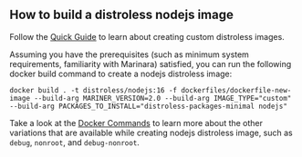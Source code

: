 ## How to build a distroless nodejs image

Follow the [Quick Guide](/instructions/quickstart.md) to learn about creating custom distroless images.

Assuming you have the prerequisites (such as minimum system requirements, familiarity with Marinara) satisfied, you can run the following docker build command to create a nodejs distroless image:

`docker build . -t distroless/nodejs:16 -f dockerfiles/dockerfile-new-image --build-arg MARINER_VERSION=2.0 --build-arg IMAGE_TYPE="custom" --build-arg PACKAGES_TO_INSTALL="distroless-packages-minimal nodejs"`

Take a look at the [Docker Commands](/instructions/dockercommands.md) to learn more about the other variations that are available while creating nodejs distroless image, such as `debug`, `nonroot`, and `debug-nonroot`.
